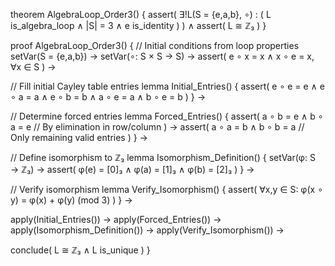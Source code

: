 theorem AlgebraLoop_Order3() {
  assert(
    ∃!L(S = {e,a,b}, ∘) : (
      L is_algebra_loop ∧
      |S| = 3 ∧
      e is_identity
    )
  ) ∧
  assert(
    L ≅ ℤ₃
  )
}

proof AlgebraLoop_Order3() {
  // Initial conditions from loop properties
  setVar(S = {e,a,b}) →
  setVar(∘: S × S → S) →
  assert(
    e ∘ x = x ∧ x ∘ e = x, ∀x ∈ S
  ) →
  
  // Fill initial Cayley table entries
  lemma Initial_Entries() {
    assert(
      e ∘ e = e ∧
      e ∘ a = a ∧
      e ∘ b = b ∧
      a ∘ e = a ∧
      b ∘ e = b
    )
  } →

  // Determine forced entries
  lemma Forced_Entries() {
    assert(
      a ∘ b = e ∧ b ∘ a = e  // By elimination in row/column
    ) →
    assert(
      a ∘ a = b ∧ b ∘ b = a  // Only remaining valid entries
    )
  } →

  // Define isomorphism to ℤ₃
  lemma Isomorphism_Definition() {
    setVar(φ: S → ℤ₃) →
    assert(
      φ(e) = [0]₃ ∧
      φ(a) = [1]₃ ∧
      φ(b) = [2]₃
    )
  } →

  // Verify isomorphism
  lemma Verify_Isomorphism() {
    assert(
      ∀x,y ∈ S: φ(x ∘ y) = φ(x) + φ(y) (mod 3)
    )
  } →

  apply(Initial_Entries()) →
  apply(Forced_Entries()) →
  apply(Isomorphism_Definition()) →
  apply(Verify_Isomorphism()) →
  
  conclude(
    L ≅ ℤ₃ ∧ L is_unique
  )
}